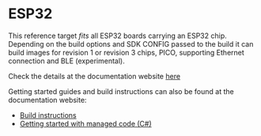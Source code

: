 # ESP32

This reference target _fits_ all ESP32 boards carrying an ESP32 chip. Depending on the build options and SDK CONFIG passed to the build it can build images for revision 1 or revision 3 chips, PICO, supporting Ethernet connection and BLE (experimental).

Check the details at the documentation website [here](http://docs.nanoframework.net/content/reference-targets/esp32.html)

Getting started guides and build instructions can also be found at the documentation website:

- [Build instructions](https://docs.nanoframework.net/content/building/build-esp32.html)
- [Getting started with managed code (C#)](https://docs.nanoframework.net/content/getting-started-guides/getting-started-managed.html)
